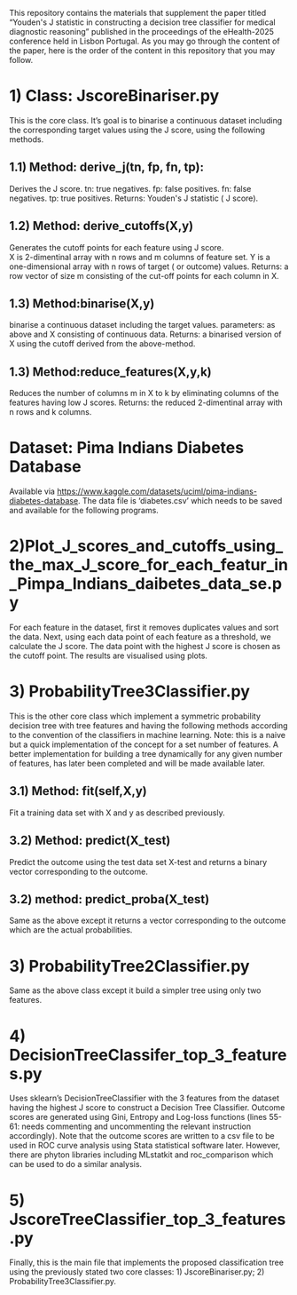 This repository contains the materials that supplement the paper titled “Youden's J statistic in constructing a decision tree classifier for medical diagnostic reasoning” published in the proceedings of the eHealth-2025 conference held in Lisbon Portugal. 
As you may go through the content of the paper, here is the order of the content in this repository that you may follow.

**1) Class: JscoreBinariser.py**
============================
This is the core class. It’s goal is to binarise a continuous dataset including the corresponding target values using the J score, using the following methods.

1.1) Method: derive_j(tn, fp, fn, tp): 
------------------------------
Derives the J score.
tn: true negatives.
fp: false positives.
fn: false negatives.
tp: true positives.
Returns: Youden's J statistic ( J score).

1.2) Method: derive_cutoffs(X,y)
--------------------------------
Generates the cutoff points for each feature using J score.  
X is 2-dimentinal array with n rows and m columns of feature set.
Y is a one-dimensional  array with n rows of target ( or outcome) values.
Returns: a row vector of size m consisting of the cut-off points for each column in X. 

1.3) Method:binarise(X,y)
-------------------------
binarise a continuous dataset including the target values.
parameters: as above and X consisting of continuous data.
Returns: a binarised version of X using the cutoff derived from the above-method.

1.3) Method:reduce_features(X,y,k)
----------------------------------
Reduces the number of columns m in X to k by eliminating columns of the features having low J scores. 
Returns: the reduced 2-dimentinal array with n rows and k columns.


**Dataset: Pima Indians Diabetes Database**
==========================================
Available via https://www.kaggle.com/datasets/uciml/pima-indians-diabetes-database. The data file is ‘diabetes.csv’ which needs to be saved and available for the following programs. 

**2)Plot_J_scores_and_cutoffs_using_the_max_J_score_for_each_featur_in_Pimpa_Indians_daibetes_data_se.py**
=========================================================================================================
For each feature in the dataset, first it removes duplicates values and sort the data. Next, using each data point of each feature as a threshold, we calculate the J score. The data point with the highest J score is chosen as the cutoff point. The results are visualised using plots.



**3) ProbabilityTree3Classifier.py**
======================================
This is the other core class which implement a symmetric probability decision tree with tree features and having the following methods according to the convention of the classifiers in machine learning. 
Note: this is a naive but a quick implementation of the concept for a set number of features. A better implementation for building a tree dynamically for any given number of features, has later been completed and will be made available later.

3.1) Method: fit(self,X,y)
--------------------------
Fit a training data set with X and y as described previously.

3.2) Method: predict(X_test)
--------------------
Predict the outcome using the test data set X-test and returns a binary vector corresponding to the outcome.

 3.2) method: predict_proba(X_test)
 ----------------------------------
Same as the above except it returns a vector corresponding to the outcome which are the actual probabilities.

**3) ProbabilityTree2Classifier.py**
=====================================
Same as the above class except it build a simpler tree using only two features. 


**4) DecisionTreeClassifer_top_3_features.py**
=============================================
Uses sklearn’s DecisionTreeClassifier with the 3 features from the dataset having the highest J score to construct a Decision Tree Classifier. Outcome scores are generated using Gini, Entropy and Log-loss functions (lines 55-61: needs commenting and uncommenting the relevant instruction accordingly). Note that the outcome scores are written to a csv file to be used in ROC curve analysis using Stata statistical software later. However, there are phyton libraries including MLstatkit and roc_comparison which can be used to do a similar analysis.

**5) JscoreTreeClassifier_top_3_features.py**
==============================================
Finally, this is the main file that implements the proposed classification tree using the previously stated two core classes: 1) JscoreBinariser.py;  2) ProbabilityTree3Classifier.py. 
